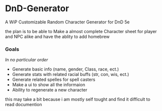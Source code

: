 # DnD-Generator
A WiP Customizable Random Character Generator for DnD 5e

the plan is to be able to Make a almost complete Character sheet for player and NPC alike and have the ablity to add homebrew

### Goals
*In no particular order*
- Generate basic info (name, gender, Class, race, ect.)
- Generate stats with related racial buffs (str, con, wis, ect.)
- Generate related spelles for spell casters
- Make a ui to show all the informaion
- Ability to regenerate a new character 

this may take a bit because i am mostly self tought and find it difficult to read documention